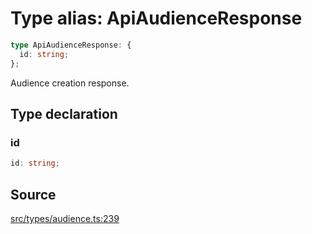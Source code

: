 # Type alias: ApiAudienceResponse

```ts
type ApiAudienceResponse: {
  id: string;
};
```

Audience creation response.

## Type declaration

### id

```ts
id: string;
```

## Source

[src/types/audience.ts:239](https://github.com/torque-labs/torque-ts-sdk/blob/4377d91cff1aa0b27936cb53a23174cb35cc6c04/src/types/audience.ts#L239)
